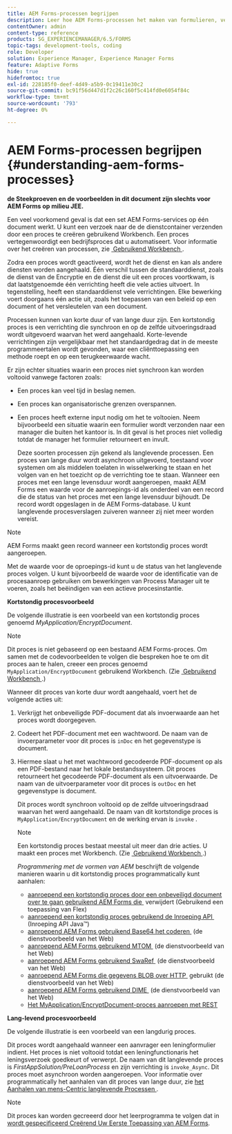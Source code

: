 ```yaml
---
title: AEM Forms-processen begrijpen
description: Leer hoe AEM Forms-processen het maken van formulieren, verzenden, gegevensverwerking, validatie, integratie, workflowautomatisering en uitvoerbeheer omvatten.
contentOwner: admin
content-type: reference
products: SG_EXPERIENCEMANAGER/6.5/FORMS
topic-tags: development-tools, coding
role: Developer
solution: Experience Manager, Experience Manager Forms
feature: Adaptive Forms
hide: true
hidefromtoc: true
exl-id: 228185f0-deef-4d49-a5b9-0c19411e30c2
source-git-commit: bc91f56d447d1f2c26c160f5c414fd0e6054f84c
workflow-type: tm+mt
source-wordcount: '793'
ht-degree: 0%

---
```


# AEM Forms-processen begrijpen {#understanding-aem-forms-processes}

**de Steekproeven en de voorbeelden in dit document zijn slechts voor AEM Forms op milieu JEE.**

Een veel voorkomend geval is dat een set AEM Forms-services op één document werkt. U kunt een verzoek naar de de dienstcontainer verzenden door een proces te creëren gebruikend Workbench. Een proces vertegenwoordigt een bedrijfsproces dat u automatiseert. Voor informatie over het creëren van processen, zie [&#x200B; Gebruikend Workbench &#x200B;](https://www.adobe.com/go/learn_aemforms_workbench_63).

Zodra een proces wordt geactiveerd, wordt het de dienst en kan als andere diensten worden aangehaald. Één verschil tussen de standaarddienst, zoals de dienst van de Encryptie en de dienst die uit een proces voortkwam, is dat laatstgenoemde één verrichting heeft die vele acties uitvoert. In tegenstelling, heeft een standaarddienst vele verrichtingen. Elke bewerking voert doorgaans één actie uit, zoals het toepassen van een beleid op een document of het versleutelen van een document.

Processen kunnen van korte duur of van lange duur zijn. Een kortstondig proces is een verrichting die synchroon en op de zelfde uitvoeringsdraad wordt uitgevoerd waarvan het werd aangehaald. Korte-levende verrichtingen zijn vergelijkbaar met het standaardgedrag dat in de meeste programmeertalen wordt gevonden, waar een cliënttoepassing een methode roept en op een terugkeerwaarde wacht.

Er zijn echter situaties waarin een proces niet synchroon kan worden voltooid vanwege factoren zoals:

* Een proces kan veel tijd in beslag nemen.
* Een proces kan organisatorische grenzen overspannen.
* Een proces heeft externe input nodig om het te voltooien. Neem bijvoorbeeld een situatie waarin een formulier wordt verzonden naar een manager die buiten het kantoor is. In dit geval is het proces niet volledig totdat de manager het formulier retourneert en invult.

  Deze soorten processen zijn gekend als langlevende processen. Een proces van lange duur wordt asynchroon uitgevoerd, toestaand voor systemen om als middelen toelaten in wisselwerking te staan en het volgen van en het toezicht op de verrichting toe te staan. Wanneer een proces met een lange levensduur wordt aangeroepen, maakt AEM Forms een waarde voor de aanroepings-id als onderdeel van een record die de status van het proces met een lange levensduur bijhoudt. De record wordt opgeslagen in de AEM Forms-database. U kunt langlevende procesverslagen zuiveren wanneer zij niet meer worden vereist.

>[!NOTE]
>
>AEM Forms maakt geen record wanneer een kortstondig proces wordt aangeroepen.

Met de waarde voor de oproepings-id kunt u de status van het langlevende proces volgen. U kunt bijvoorbeeld de waarde voor de identificatie van de procesaanroep gebruiken om bewerkingen van Process Manager uit te voeren, zoals het beëindigen van een actieve procesinstantie.

**Kortstondig procesvoorbeeld**

De volgende illustratie is een voorbeeld van een kortstondig proces genoemd *MyApplication/EncryptDocument*.

>[!NOTE]
>
>Dit proces is niet gebaseerd op een bestaand AEM Forms-proces. Om samen met de codevoorbeelden te volgen die bespreken hoe te om dit proces aan te halen, creeer een proces genoemd `MyApplication/EncryptDocument` gebruikend Workbench. (Zie [&#x200B; Gebruikend Workbench &#x200B;](https://www.adobe.com/go/learn_aemforms_workbench_63).)

Wanneer dit proces van korte duur wordt aangehaald, voert het de volgende acties uit:

1. Verkrijgt het onbeveiligde PDF-document dat als invoerwaarde aan het proces wordt doorgegeven.
1. Codeert het PDF-document met een wachtwoord. De naam van de invoerparameter voor dit proces is `inDoc` en het gegevenstype is document.
1. Hiermee slaat u het met wachtwoord gecodeerde PDF-document op als een PDF-bestand naar het lokale bestandssysteem. Dit proces retourneert het gecodeerde PDF-document als een uitvoerwaarde. De naam van de uitvoerparameter voor dit proces is `outDoc` en het gegevenstype is document.

   Dit proces wordt synchroon voltooid op de zelfde uitvoeringsdraad waarvan het werd aangehaald. De naam van dit kortstondige proces is `MyApplication/EncryptDocument` en de werking ervan is `invoke` .

   >[!NOTE]
   >
   >Een kortstondig proces bestaat meestal uit meer dan drie acties. U maakt een proces met Workbench. (Zie [&#x200B; Gebruikend Workbench &#x200B;](https://www.adobe.com/go/learn_aemforms_workbench_63).)

   *Programmering met de vormen van AEM* beschrijft de volgende manieren waarin u dit kortstondig proces programmatically kunt aanhalen:

   * [&#x200B; aanroepend een kortstondig proces door een onbeveiligd document over te gaan gebruikend AEM Forms die &#x200B;](/help/forms/developing/invoking-aem-forms-using-remoting.md#invoking-a-short-lived-process-by-passing-an-unsecure-document-using-remoting) verwijdert (Gebruikend een toepassing van Flex)
   * [&#x200B; aanroepend een kortstondig proces gebruikend de Inroeping API &#x200B;](/help/forms/developing/invoking-aem-forms-using-java.md#invoking-a-short-lived-process-using-the-invocation-api) (Inroeping API Java™)
   * [&#x200B; aanroepend AEM Forms gebruikend Base64 het coderen &#x200B;](/help/forms/developing/invoking-aem-forms-using-web.md#invoking-aem-forms-using-base64-encoding) (de dienstvoorbeeld van het Web)
   * [&#x200B; aanroepend AEM Forms gebruikend MTOM &#x200B;](/help/forms/developing/invoking-aem-forms-using-web.md#invoking-aem-forms-using-mtom) (de dienstvoorbeeld van het Web)
   * [&#x200B; aanroepend AEM Forms gebruikend SwaRef &#x200B;](/help/forms/developing/invoking-aem-forms-using-web.md#invoking-aem-forms-using-swaref) (de dienstvoorbeeld van het Web)
   * [&#x200B; aanroepend AEM Forms die gegevens BLOB over HTTP &#x200B;](/help/forms/developing/invoking-aem-forms-using-web.md#invoking-aem-forms-using-blob-data-over-http) gebruikt (de dienstvoorbeeld van het Web)
   * [&#x200B; aanroepend AEM Forms gebruikend DIME &#x200B;](/help/forms/developing/invoking-aem-forms-using-web.md#invoking-aem-forms-using-dime) (de dienstvoorbeeld van het Web)
   * [Het MyApplication/EncryptDocument-proces aanroepen met REST](/help/forms/developing/invoking-aem-forms-using-rest.md)

**Lang-levend procesvoorbeeld**

De volgende illustratie is een voorbeeld van een langdurig proces.

Dit proces wordt aangehaald wanneer een aanvrager een leningformulier indient. Het proces is niet voltooid totdat een leningfunctionaris het leningsverzoek goedkeurt of verwerpt. De naam van dit langlevende proces is *FirstAppSolution/PreLoanProcess* en zijn verrichting is `invoke_Async`. Dit proces moet asynchroon worden aangeroepen. Voor informatie over programmatically het aanhalen van dit proces van lange duur, zie [&#x200B; het Aanhalen van mens-Centric langlevende Processen &#x200B;](/help/forms/developing/invoking-human-centric-long-lived.md#invoking-human-centric-long-lived-processes).

>[!NOTE]
>
>Dit proces kan worden gecreeerd door het leerprogramma te volgen dat in [&#x200B; wordt gespecificeerd Creërend Uw Eerste Toepassing van AEM Forms &#x200B;](https://www.adobe.com/go/learn_aemforms_firstapp_ds_63).
